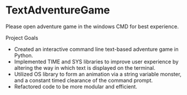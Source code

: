 # TextAdventureGame
Please open adventure game in the windows CMD for best experience.

Project Goals
- Created an interactive command line text-based adventure game in Python.
- Implemented TIME and SYS libraries to improve user experience by altering the way in which text is displayed on the terminal.
- Utilized OS library to form an animation via a string variable monster, and a constant timed clearance of the command prompt.
- Refactored code to be more modular and efficient.
